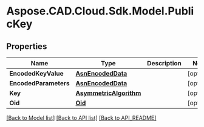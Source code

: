 # Aspose.CAD.Cloud.Sdk.Model.PublicKey
## Properties

Name | Type | Description | Notes
------------ | ------------- | ------------- | -------------
**EncodedKeyValue** | [**AsnEncodedData**](AsnEncodedData.md) |  | [optional] 
**EncodedParameters** | [**AsnEncodedData**](AsnEncodedData.md) |  | [optional] 
**Key** | [**AsymmetricAlgorithm**](AsymmetricAlgorithm.md) |  | [optional] 
**Oid** | [**Oid**](Oid.md) |  | [optional] 

[[Back to Model list]](API_README.md#documentation-for-models) [[Back to API list]](API_README.md#documentation-for-api-endpoints) [[Back to API_README]](API_README.md)

